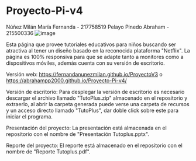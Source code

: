 # Proyecto-Pi-v4
Núñez Milán María Fernanda - 217758519
Pelayo Pinedo Abraham - 215500336
![image](https://user-images.githubusercontent.com/97979648/167995669-7ba8dccc-bec5-4468-a9ed-d01381014fe9.png)


Esta página que provee tutoriales educativos para niños buscando ser atractiva al tener un diseño basado en la reconocida plataforma "Netflix". La página es 100% responsiva para que se adapte tanto a monitores como a dispositivos móviles, además cuenta con su versión de escritorio.

Versión web:
https://fernandanunezmilan.github.io/ProyectoV3 o https://abrahampp2000.github.io/Proyecto-Pi-v4/

Versión de escritorio:
Para desplegar la versión de escritorio es necesario descargar el archivo llamado "TutoPlus.zip" almacenado en el repositorio y extraerlo, al abrir la carpeta generada puede verse una carpeta de recursos y un acceso directo llamado "TutoPlus", dar doble click sobre este para iniciar el programa.

Presentación del proyecto:
La presentación está almacenada en el repositorio con el nombre de "Presentación Tutoplus.pptx".

Reporte del proyecto:
El reporte está almacenado en el repositorio con el nombre de "Reporte Tutoplus.pdf".
